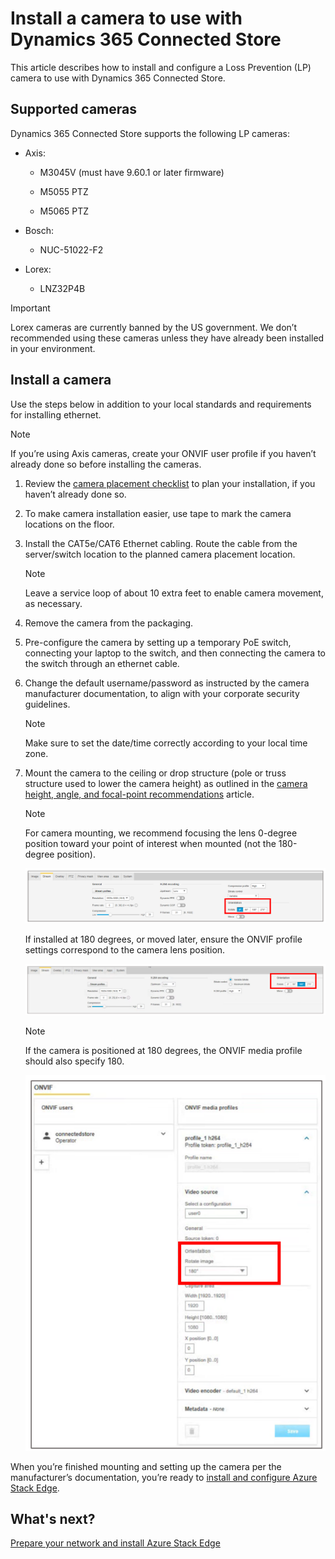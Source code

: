 
# Install a camera to use with Dynamics 365 Connected Store

This article describes how to install and configure a Loss Prevention (LP) camera to use with Dynamics 365 Connected Store.

## Supported cameras

Dynamics 365 Connected Store supports the following LP cameras:

- Axis:

   - M3045V (must have 9.60.1 or later firmware)
   
   - M5055 PTZ
   
   - M5065 PTZ
   
- Bosch:

   - NUC-51022-F2
   
- Lorex:

   - LNZ32P4B

> [!IMPORTANT]
> Lorex cameras are currently banned by the US government. We don’t recommended using these cameras unless they have already been installed in your environment.

## Install a camera	

Use the steps below in addition to your local standards and requirements for installing ethernet.

> [!NOTE]
> If you’re using Axis cameras, create your ONVIF user profile if you haven’t already done so before installing the cameras.

1. Review the [camera placement checklist](camera-placement-checklist.md) to plan your installation, if you haven’t already done so.

2. To make camera installation easier, use tape to mark the camera locations on the floor.

3. Install the CAT5e/CAT6 Ethernet cabling. Route the cable from the server/switch location to the planned camera placement location.

    > [!NOTE] 
    > Leave a service loop of  about 10 extra feet to enable camera movement, as necessary.
    
4.	Remove the camera from the packaging.

5.	Pre-configure the camera by setting up a temporary PoE switch, connecting your laptop to the switch, and then connecting the camera to the switch through an ethernet cable.

6.	Change the default username/password as instructed by the camera manufacturer documentation, to align with your corporate security guidelines.

    > [!NOTE] 
    > Make sure to set the date/time correctly according to your local time zone.
  
7.	Mount the camera to the ceiling or drop structure (pole or truss structure used to lower the camera height) as outlined in the [camera height, angle, and focal-point recommendations](camera-placement-recommendations.md) article.

    > [!NOTE] 
    > For camera mounting, we recommend focusing the lens 0-degree position toward your point of interest when mounted (not the 180-degree position).
   
    ![O-degree camera position](media/orientation-0.PNG "0-degree camera position")
 
    If installed at 180 degrees, or moved later, ensure the ONVIF profile settings correspond to the camera lens position. 
   
    ![180-degree camera position](media/orientation-180.PNG "180-degree camera position")
 
    > [!NOTE]  
    > If the camera is positioned at 180 degrees, the ONVIF media profile should also specify 180.
   
    ![ONVIF media profile](media/ONVIF.PNG "ONVIF media profile")
 
When you’re finished mounting and setting up the camera per the manufacturer’s documentation, you’re ready to [install and configure Azure Stack Edge](ase-install.md).

## What's next?

[Prepare your network and install Azure Stack Edge](ase-install.md)

